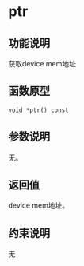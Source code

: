 # ptr<a name="ZH-CN_TOPIC_0000002031186609"></a>

## 功能说明<a name="zh-cn_topic_0000001933105876_section9946mcpsimp"></a>

获取device mem地址

## 函数原型<a name="zh-cn_topic_0000001933105876_section9943mcpsimp"></a>

```
void *ptr() const
```

## 参数说明<a name="zh-cn_topic_0000001933105876_section9949mcpsimp"></a>

无。

## 返回值<a name="zh-cn_topic_0000001933105876_section9952mcpsimp"></a>

device mem地址。

## 约束说明<a name="zh-cn_topic_0000001933105876_section9955mcpsimp"></a>

无

